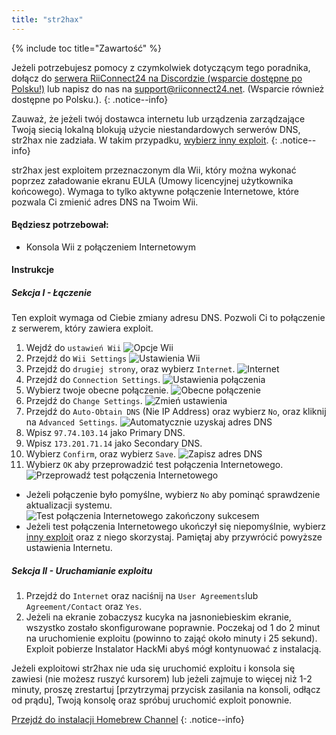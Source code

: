 ```yaml
---
title: "str2hax"
---
```


{% include toc title="Zawartość" %}

Jeżeli potrzebujesz pomocy z czymkolwiek dotyczącym tego poradnika, dołącz do [serwera RiiConnect24 na Discordzie (wsparcie dostępne po Polsku!)](https://discord.gg/rc24) lub napisz do nas na [support@riiconnect24.net](mailto:support@riiconnect24.net). (Wsparcie również dostępne po Polsku.).
{: .notice--info}

Zauważ, że jeżeli twój dostawca internetu lub urządzenia zarządzające Twoją siecią lokalną blokują użycie niestandardowych serwerów DNS, str2hax nie zadziała. W takim przypadku, [wybierz inny exploit](get-started).
{: .notice--info}

str2hax jest exploitem przeznaczonym dla Wii, który można wykonać poprzez załadowanie ekranu EULA (Umowy licencyjnej użytkownika końcowego). Wymaga to tylko aktywne połączenie Internetowe, które pozwala Ci zmienić adres DNS na Twoim Wii.

#### Będziesz potrzebował:

* Konsola Wii z połączeniem Internetowym

#### Instrukcje

##### Sekcja I - Łączenie

Ten exploit wymaga od Ciebie zmiany adresu DNS. Pozwoli Ci to połączenie z serwerem, który zawiera exploit.

1. Wejdź do `ustawień Wii` ![Opcje Wii](/images/RiiConnect24/Internet_1.png)
2. Przejdź do `Wii Settings` ![Ustawienia Wii](/images/RiiConnect24/Internet_2.png)
3. Przejdź do `drugiej strony`, oraz wybierz `Internet`. ![Internet](/images/RiiConnect24/Internet_3.png)
4. Przejdź do `Connection Settings`. ![Ustawienia połączenia](/images/RiiConnect24/Internet_4.png)
5. Wybierz twoje obecne połączenie. ![Obecne połączenie](/images/RiiConnect24/Internet_5.png)
6. Przejdź do `Change Settings`. ![Zmień ustawienia](/images/RiiConnect24/Internet_6.png)
7. Przejdź do `Auto-Obtain DNS` (Nie IP Address) oraz wybierz `No`, oraz kliknij na `Advanced Settings`. ![Automatycznie uzyskaj adres DNS](/images/RiiConnect24/Internet_7.png)
8. Wpisz `97.74.103.14` jako Primary DNS.
9. Wpisz `173.201.71.14` jako Secondary DNS.
10. Wybierz `Confirm`, oraz wybierz `Save`. ![Zapisz adres DNS](/images/RiiConnect24/Internet_10.png)
11. Wybierz `OK` aby przeprowadzić test połączenia Internetowego. ![Przeprowadź test połączenia Internetowego](/images/RiiConnect24/Internet_11.png)
   - Jeżeli połączenie było pomyślne, wybierz `No` aby pominąć sprawdzenie aktualizacji systemu. ![Test połączenia Internetowego zakończony sukcesem](/images/RiiConnect24/Internet_12.png)
   - Jeżeli test połączenia Internetowego ukończył się niepomyślnie, wybierz [inny exploit](get-started) oraz z niego skorzystaj. Pamiętaj aby przywrócić powyższe ustawienia Internetu.

##### Sekcja II - Uruchamianie exploitu

1. Przejdź do `Internet` oraz naciśnij na `User Agreements`lub `Agreement/Contact` oraz `Yes`.
2. Jeżeli na ekranie zobaczysz kucyka na jasnoniebieskim ekranie, wszystko zostało skonfigurowane poprawnie. Poczekaj od 1 do 2 minut na uruchomienie exploitu (powinno to zająć około minuty i 25 sekund). Exploit pobierze Instalator HackMi abyś mógł kontynuować z instalacją.

Jeżeli exploitowi str2hax nie uda się uruchomić exploitu i konsola się zawiesi (nie możesz ruszyć kursorem) lub jeżeli zajmuje to więcej niż 1-2 minuty, proszę zrestartuj [przytrzymaj przycisk zasilania na konsoli, odłącz od prądu], Twoją konsolę oraz spróbuj uruchomić exploit ponownie.

[Przejdź do instalacji Homebrew Channel](hbc)
{: .notice--info}
